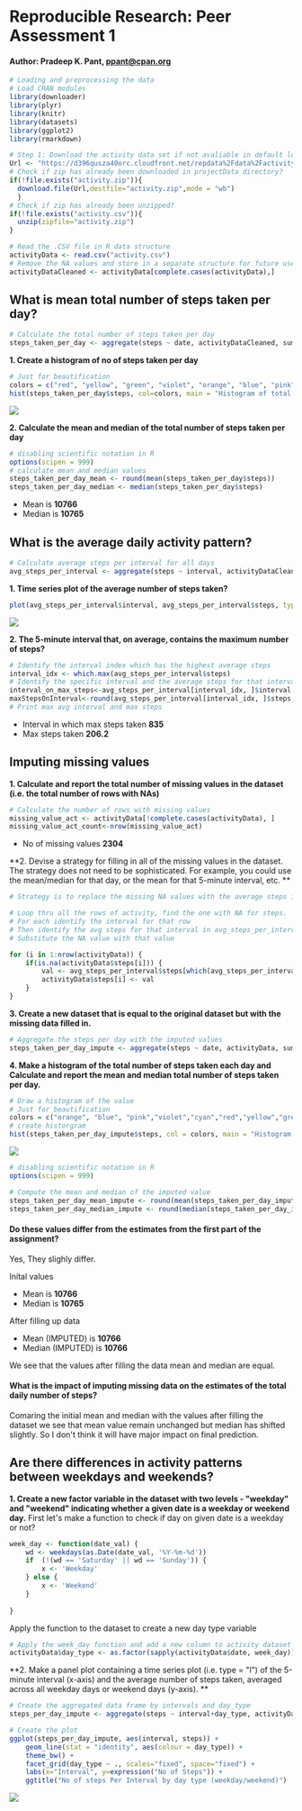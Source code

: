 # Reproducible Research: Peer Assessment 1
#### Author: Pradeep K. Pant, ppant@cpan.org

```r
# Loading and preprocessing the data
# Load CRAN modules 
library(downloader)
library(plyr)
library(knitr)
library(datasets)
library(ggplot2)
library(rmarkdown)

# Step 1: Download the activity data set if not avaliable in default location
Url <- "https://d396qusza40orc.cloudfront.net/repdata%2Fdata%2Factivity.zip"
# Check if zip has already been downloaded in projectData directory?
if(!file.exists("activity.zip")){
  download.file(Url,destfile="activity.zip",mode = "wb")
  }
# Check if zip has already been unzipped?
if(!file.exists("activity.csv")){
  unzip(zipfile="activity.zip")
}

# Read the .CSV file in R data structure 
activityData <- read.csv("activity.csv")
# Remove the NA values and store in a separate structure for future use
activityDataCleaned <- activityData[complete.cases(activityData),]
```
## What is mean total number of steps taken per day?

```r
# Calculate the total number of steps taken per day
steps_taken_per_day <- aggregate(steps ~ date, activityDataCleaned, sum)
```
**1. Create a histogram of no of steps taken per day**

```r
# Just for beautification
colors = c("red", "yellow", "green", "violet", "orange", "blue", "pink", "cyan") 
hist(steps_taken_per_day$steps, col=colors, main = "Histogram of total number of steps taken per day", xlab = "Steps taken per day")
```

![](PA1_template_files/figure-html/unnamed-chunk-3-1.png)

**2. Calculate the mean and median of the total number of steps taken per day**

```r
# disabling scientific notation in R
options(scipen = 999)
# calculate mean and median values
steps_taken_per_day_mean <- round(mean(steps_taken_per_day$steps))
steps_taken_per_day_median <- median(steps_taken_per_day$steps)
```
* Mean is **10766**
* Median is **10765**


## What is the average daily activity pattern?

```r
# Calculate average steps per interval for all days 
avg_steps_per_interval <- aggregate(steps ~ interval, activityDataCleaned , mean)
```

**1. Time series plot of the average number of steps taken?**


```r
plot(avg_steps_per_interval$interval, avg_steps_per_interval$steps, type='l', col="brown", main="Average number of steps by Interval", xlab="Time Intervals", ylab="Average number of steps")
```

![](PA1_template_files/figure-html/unnamed-chunk-6-1.png)

**2. The 5-minute interval that, on average, contains the maximum number of steps?**

```r
# Identify the interval index which has the highest average steps
interval_idx <- which.max(avg_steps_per_interval$steps)
# Identify the specific interval and the average steps for that interval
interval_on_max_steps<-avg_steps_per_interval[interval_idx, ]$interval
maxStepsOnInterval<-round(avg_steps_per_interval[interval_idx, ]$steps, digits = 1)
# Print max avg interval and max steps
```
* Interval in which max steps taken **835**
* Max steps taken **206.2**

## Imputing missing values
**1. Calculate and report the total number of missing values in the dataset (i.e. the total number of rows with NAs)**

```r
# Calculate the number of rows with missing values
missing_value_act <- activityData[!complete.cases(activityData), ]
missing_value_act_count<-nrow(missing_value_act)
```

* No of missing values **2304**

**2. Devise a strategy for filling in all of the missing values in the dataset. The strategy does not need to be sophisticated. For example, you could use the mean/median for that day, or the mean for that 5-minute interval, etc.  **

```r
# Strategy is to replace the missing NA values with the average steps in that interval across all the days

# Loop thru all the rows of activity, find the one with NA for steps. 
# For each identify the interval for that row
# Then identify the avg steps for that interval in avg_steps_per_interval
# Substitute the NA value with that value

for (i in 1:nrow(activityData)) {
    if(is.na(activityData$steps[i])) {
        val <- avg_steps_per_interval$steps[which(avg_steps_per_interval$interval == activityData$interval[i])]
        activityData$steps[i] <- val 
    }
}
```
**3. Create a new dataset that is equal to the original dataset but with the missing data filled in.**

```r
# Aggregate the steps per day with the imputed values
steps_taken_per_day_impute <- aggregate(steps ~ date, activityData, sum)
```

**4. Make a histogram of the total number of steps taken each day and Calculate and report the mean and median total number of steps taken per day.**


```r
# Draw a histogram of the value 
# Just for beautification
colors = c("orange", "blue", "pink","violet","cyan","red","yellow","green") 
# create historgram
hist(steps_taken_per_day_impute$steps, col = colors, main = "Histogram of total number of steps taken per day (IMPUTED)", xlab = "Steps per day")
```

![](PA1_template_files/figure-html/unnamed-chunk-11-1.png)

```r
# disabling scientific notation in R
options(scipen = 999)

# Compute the mean and median of the imputed value
steps_taken_per_day_mean_impute <- round(mean(steps_taken_per_day_impute$steps))
steps_taken_per_day_median_impute <- round(median(steps_taken_per_day_impute$steps))
```

#### Do these values differ from the estimates from the first part of the assignment? 

Yes, They slighly differ.

Inital values

* Mean is **10766**
* Median is **10765**

After filling up data

* Mean (IMPUTED) is **10766**
* Median (IMPUTED) is **10766**

We see that the values after filling the data mean and median are equal.  


#### What is the impact of imputing missing data on the estimates of the total daily number of steps?
Comaring the initial mean and median with the values after filling the dataset we see that mean value remain unchanged but median has shifted slightly. So I don't think it will have major impact on final prediction.


## Are there differences in activity patterns between weekdays and weekends?

**1. Create a new factor variable in the dataset with two levels - "weekday" and "weekend" indicating whether a given date is a weekday or weekend day.**
First let's make a function to check if day on given date is a weekday or not?

```r
week_day <- function(date_val) {
    wd <- weekdays(as.Date(date_val, '%Y-%m-%d'))
    if  (!(wd == 'Saturday' || wd == 'Sunday')) {
        x <- 'Weekday'
    } else {
        x <- 'Weekend'
    }
    
}
```
Apply the function to the dataset to create a new day type variable


```r
# Apply the week_day function and add a new column to activity dataset
activityData$day_type <- as.factor(sapply(activityData$date, week_day))
```
**2. Make a panel plot containing a time series plot (i.e. type = "l") of the 5-minute interval (x-axis) and the average number of steps taken, averaged across all weekday days or weekend days (y-axis). **


```r
# Create the aggregated data frame by intervals and day_type
steps_per_day_impute <- aggregate(steps ~ interval+day_type, activityData, mean)

# Create the plot
ggplot(steps_per_day_impute, aes(interval, steps)) +
    geom_line(stat = "identity", aes(colour = day_type)) +
    theme_bw() +
    facet_grid(day_type ~ ., scales="fixed", space="fixed") +
    labs(x="Interval", y=expression("No of Steps")) +
    ggtitle("No of steps Per Interval by day type (weekday/weekend)")
```

![](PA1_template_files/figure-html/unnamed-chunk-14-1.png)

